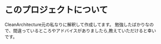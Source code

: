 # このプロジェクトについて
CleanArchitecture元の私なりに解釈して作成してます。
勉強したばかりなので、間違っているところやアドバイスがありましたら,教えていただけると幸いです。


